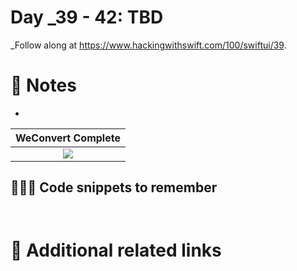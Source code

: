# Day _39 - 42: TBD


_Follow along at https://www.hackingwithswift.com/100/swiftui/39.

# 📒 Notes
- 

WeConvert Complete            |
:-------------------------:|
![](..)  |


## 👨🏾‍💻 Code snippets to remember

```swift

```

```swift

```

# 🔗 Additional related links
